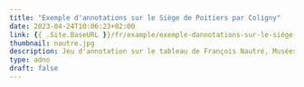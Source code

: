 ```yaml
---
title: "Exemple d'annotations sur le Siège de Poitiers par Coligny"
date: 2023-04-24T10:06:23+02:00
link: {{ .Site.BaseURL }}/fr/example/exemple-dannotations-sur-le-siège-de-poitiers-par-coligny/annotations.json 
thumbnail: nautre.jpg
description: Jeu d'annotation sur le tableau de François Nautré, Musées de la ville de Poitiers et de la Société des Antiquaires de l’Ouest
type: adno
draft: false
---
```


